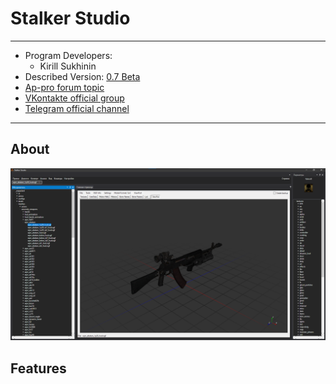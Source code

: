 # Stalker Studio

___

- Program Developers:
  - Kirill Sukhinin
- Described Version: [0.7 Beta](https://disk.yandex.ru/d/VQH6SH-oV1506w)
- [Ap-pro forum topic](https://ap-pro.ru/forums/topic/3808-stalker-studio-vbeta-03-information/)
- [VKontakte official group](https://vk.com/stalker_fans_sdk)
- [Telegram official channel](https://t.me/StalkerFansSDK)

___

## About

![stalker-studio](images/stalker_studio_0_7.png)

## Features
